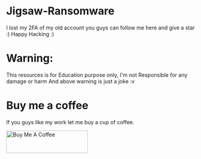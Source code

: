 # Jigsaw-Ransomware
I lost my 2FA of my old account you guys can follow me here and give a star :)
Happy Hacking :)

# Warning: 
This resources is for Education purpose only, I'm not Responsible for any damage or harm
And above warning is just a joke :v


# Buy me a coffee
If you guys like my work let me buy a cup of coffee.

<a href="https://www.buymeacoffee.com/mohammadyahya" target="_blank"><img src="https://cdn.buymeacoffee.com/buttons/v2/default-yellow.png" alt="Buy Me A Coffee" style="height: 60px !important;width: 217px !important;" ></a>
